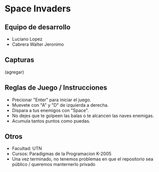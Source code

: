 # Space Invaders

## Equipo de desarrollo

- Luciano Lopez
- Cabrera Walter Jeronimo

## Capturas

(agregar)

## Reglas de Juego / Instrucciones

- Precionar "Enter" para iniciar el juego.
- Muevete con "A" y "D" de izquierda a derecha.
- Dispara a tus enemigos con "Space".
- No dejes que te golpeen las balas o te alcancen las naves enemigas.
- Acumula tantos puntos como puedas.



## Otros

- Facultad: UTN
- Cursos: Paradigmas de la Programacion K-2005
- Una vez terminado, no tenemos problemas en que el repositorio sea público / queremos manternerlo privado
